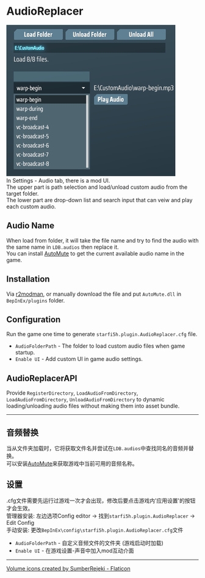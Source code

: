 # AudioReplacer

![Settings](https://raw.githubusercontent.com/starfi5h/DSP_Mod/dev/AudioReplacer/img/settings.png)  
In Settings - Audio tab, there is a mod UI.  
The upper part is path selection and load/unload custom audio from the target folder.  
The lower part are drop-down list and search input that can veiw and play each custom audio.  

## Audio Name
When load from folder, it will take the file name and try to find the audio with the same name in `LDB.audios` then replace it.  
You can install [AutoMute](https://thunderstore.io/c/dyson-sphere-program/p/starfi5h/AutoMute/) to get the current available audio name in the game.  

## Installation
Via [r2modman](https://dsp.thunderstore.io/package/ebkr/r2modman/), or manually download the file and put `AutoMute.dll` in `BepInEx/plugins` folder.

## Configuration

Run the game one time to generate `starfi5h.plugin.AudioReplacer.cfg` file.  

- `AudioFolderPath` - The folder to load custom audio files when game startup.
- `Enable UI` - Add custom UI in game audio settings.  

## AudioReplacerAPI

Provide `RegisterDirectory`, `LoadAudioFromDirectory`, `LoadAudioFromDirectory`, `UnloadAudioFromDirectory` to dynamic loading/unloading audio files without making them into asset bundle.  

----

## 音频替换
当从文件夹加载时，它将获取文件名并尝试在`LDB.audios`中查找同名的音频并替换。  
可以安装[AutoMute](https://thunderstore.io/c/dyson-sphere-program/p/starfi5h/AutoMute/)来获取游戏中当前可用的音频名称。  

## 设置   
.cfg文件需要先运行过游戏一次才会出现，修改后要点击游戏内'应用设置'的按钮才会生效。  
管理器安装: 左边选项Config editor -> 找到`starfi5h.plugin.AudioReplacer` -> Edit Config  
手动安装: 更改`BepInEx\config\starfi5h.plugin.AudioReplacer.cfg`文件  

- `AudioFolderPath` - 自定义音频文件的文件夹 (游戏启动时加载)  
- `Enable UI` - 在游戏设置-声音中加入mod互动介面    

----

<a href="https://www.flaticon.com/free-icons/volume" title="volume icons">Volume icons created by SumberRejeki - Flaticon</a>